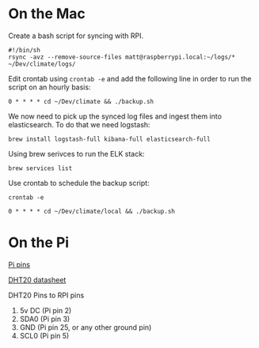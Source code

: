 # On the Mac

Create a bash script for syncing with RPI.
```
#!/bin/sh
rsync -avz --remove-source-files matt@raspberrypi.local:~/logs/* ~/Dev/climate/logs/
```

Edit crontab using `crontab -e` and add the following line in order to run the script on an hourly basis:
```
0 * * * * cd ~/Dev/climate && ./backup.sh
```

We now need to pick up the synced log files and ingest them into elasticsearch. To do that we need logstash:

```
brew install logstash-full kibana-full elasticsearch-full
```

Using brew serivces to run the ELK stack:

```
brew services list
```

Use crontab to schedule the backup script:

```
crontab -e

```
```
0 * * * * cd ~/Dev/climate/local && ./backup.sh
```

# On the Pi

[Pi pins](https://pi4j.com/1.2/pins/model-a-rev2.html)

[DHT20 datasheet](https://cdn-shop.adafruit.com/product-files/5183/5193_DHT20.pdf)

DHT20 Pins to RPI pins

1. 5v DC (Pi pin 2)
2. SDA0 (Pi pin 3)
3. GND (Pi pin 25, or any other ground pin)
4. SCL0 (Pi pin 5)


